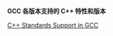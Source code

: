 

**GCC 各版本支持的 C++ 特性和版本**

[C++ Standards Support in GCC](https://gcc.gnu.org/projects/cxx-status.html)


